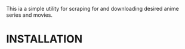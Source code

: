 This ia a simple utility for scraping for and downloading desired anime series and movies.

# INSTALLATION
